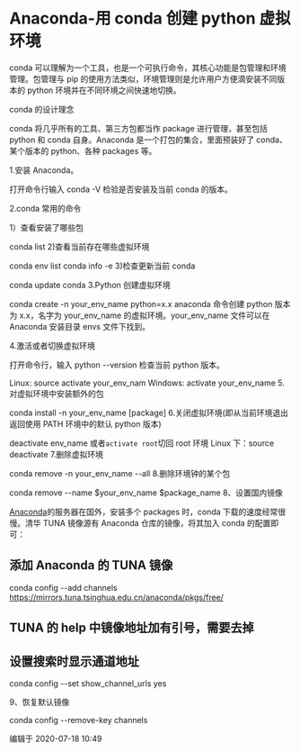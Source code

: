 # Anaconda-用 conda 创建 python 虚拟环境

conda 可以理解为一个工具，也是一个可执行命令，其核心功能是包管理和环境管理。包管理与 pip 的使用方法类似，环境管理则是允许用户方便滴安装不同版本的 python 环境并在不同环境之间快速地切换。

conda 的设计理念

conda 将几乎所有的工具、第三方包都当作 package 进行管理，甚至包括 python 和 conda 自身。Anaconda 是一个打包的集合，里面预装好了 conda、某个版本的 python、各种 packages 等。

1.安装 Anaconda。

打开命令行输入 conda -V 检验是否安装及当前 conda 的版本。

2.conda 常用的命令

1）查看安装了哪些包

conda list 2)查看当前存在哪些虚拟环境

conda env list
conda info -e 3)检查更新当前 conda

conda update conda
3.Python 创建虚拟环境

conda create -n your_env_name python=x.x
anaconda 命令创建 python 版本为 x.x，名字为 your_env_name 的虚拟环境。your_env_name 文件可以在 Anaconda 安装目录 envs 文件下找到。

4.激活或者切换虚拟环境

打开命令行，输入 python --version 检查当前 python 版本。

Linux: source activate your_env_nam
Windows: activate your_env_name 5.对虚拟环境中安装额外的包

conda install -n your_env_name [package] 6.关闭虚拟环境(即从当前环境退出返回使用 PATH 环境中的默认 python 版本)

deactivate env_name
或者`activate root`切回 root 环境
Linux 下：source deactivate 7.删除虚拟环境

conda remove -n your_env_name --all 8.删除环境钟的某个包

conda remove --name $your_env_name $package_name
8、设置国内镜像

[Anaconda](http://Anaconda.org)的服务器在国外，安装多个 packages 时，conda 下载的速度经常很慢。清华 TUNA 镜像源有 Anaconda 仓库的镜像，将其加入 conda 的配置即可：

## 添加 Anaconda 的 TUNA 镜像

conda config --add channels https://mirrors.tuna.tsinghua.edu.cn/anaconda/pkgs/free/

## TUNA 的 help 中镜像地址加有引号，需要去掉

## 设置搜索时显示通道地址

conda config --set show_channel_urls yes

9、恢复默认镜像

conda config --remove-key channels

编辑于 2020-07-18 10:49
